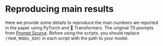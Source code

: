 # Reproducing main results

Here we provide some details to reproduce the main numbers we reported in the paper using PyTorch and 🤗 Transformers. The original T0 prompts from [Prompt Source](https://github.com/bigscience-workshop/promptsource). Before using the scripts, you should replace `[YOUR_MODEL_DIR]` in each script with the path to your model.
